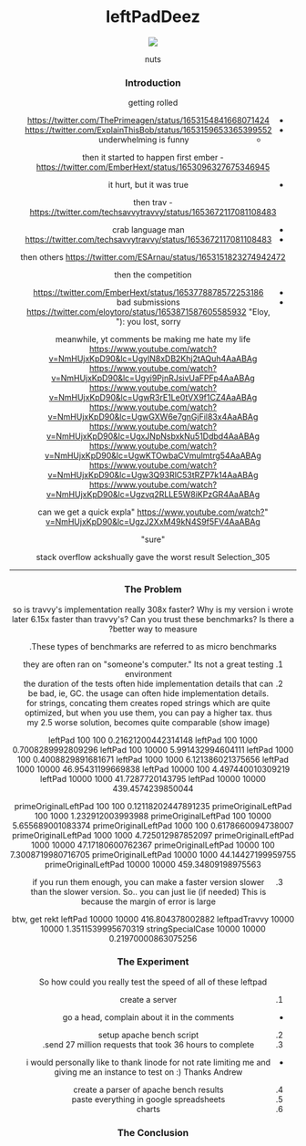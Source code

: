 <summary dir=rtl align=center><summary dir=ltr /><h1>leftPadDeez</h1></summary>
<img align=center src=https://user-images.githubusercontent.com/31113245/235832123-4a107f5b-b66a-49a8-a679-e4334e38b512.png />
<p align=center>nuts</p>

### Introduction
getting rolled
* https://twitter.com/ThePrimeagen/status/1653154841668071424
* https://twitter.com/ExplainThisBob/status/1653159653365399552
  - underwhelming is funny

then it started to happen
first ember - https://twitter.com/EmberHext/status/1653096327675346945
  - it hurt, but it was true

then trav - https://twitter.com/techsavvytravvy/status/1653672117081108483
  - crab language man
  - https://twitter.com/techsavvytravvy/status/1653672117081108483

then others
https://twitter.com/ESArnau/status/1653151823274942472

then the competition
  - https://twitter.com/EmberHext/status/1653778878572253186
  - bad submissions
        https://twitter.com/eloytoro/status/1653871587605585932
        "Eloy, you lost, sorry :("

meanwhile, yt comments be making me hate my life
https://www.youtube.com/watch?v=NmHUjxKpD90&lc=UgylN8xDB2Khj2tAQuh4AaABAg
https://www.youtube.com/watch?v=NmHUjxKpD90&lc=Ugyi9PjnRJsivUaFPFp4AaABAg
https://www.youtube.com/watch?v=NmHUjxKpD90&lc=UgwR3rE1Le0tVX9f1CZ4AaABAg
https://www.youtube.com/watch?v=NmHUjxKpD90&lc=UgwGXW6e7gnGjFil83x4AaABAg
https://www.youtube.com/watch?v=NmHUjxKpD90&lc=UgxJNpNsbxkNu51Ddbd4AaABAg
https://www.youtube.com/watch?v=NmHUjxKpD90&lc=UgwKTOwbaCVmulmtrg54AaABAg
https://www.youtube.com/watch?v=NmHUjxKpD90&lc=Ugw3Q93RlC53tRZP7k14AaABAg
https://www.youtube.com/watch?v=NmHUjxKpD90&lc=Ugzvq2RLLE5W8iKPzGR4AaABAg

"can we get a quick expla"
https://www.youtube.com/watch?v=NmHUjxKpD90&lc=UgzJ2XxM49kN4S9f5FV4AaABAg

"sure"

stack overflow ackshually gave the worst result
Selection_305

---

### The Problem
so is travvy's implementation really 308x faster?  Why is my version i wrote
later 6.15x faster than travvy's?  Can you trust these benchmarks?  Is there a
better way to measure?

These types of benchmarks are referred to as micro benchmarks.
1. they are often ran on "someone's computer."  Its not a great testing
   environment
2. the duration of the tests often hide implementation details that can be bad,
   ie, GC.  the usage can often hide implementation details.  for strings,
   concating them creates roped strings which are quite optimized, but when you
   use them, you can pay a higher tax.  thus my 2.5 worse solution, becomes quite comparable (show image)

leftPad 100 100 0.21621200442314148
leftPad 100 1000 0.7008289992809296
leftPad 100 10000 5.991432994604111
leftPad 1000 100 0.4008829891681671
leftPad 1000 1000 6.121386021375656
leftPad 1000 10000 46.95431199669838
leftPad 10000 100 4.497440010309219
leftPad 10000 1000 41.7287720143795
leftPad 10000 10000 439.4574239850044

primeOriginalLeftPad 100 100 0.12118202447891235
primeOriginalLeftPad 100 1000 1.232912003993988
primeOriginalLeftPad 100 10000 5.655689001083374
primeOriginalLeftPad 1000 100 0.6178660094738007
primeOriginalLeftPad 1000 1000 4.725012987852097
primeOriginalLeftPad 1000 10000 47.17180600762367
primeOriginalLeftPad 10000 100 7.3008719980716705
primeOriginalLeftPad 10000 1000 44.14427199959755
primeOriginalLeftPad 10000 10000 459.34809198975563

3. if you run them enough, you can make a faster version slower than the slower
   version.  So.. you can just lie (if needed)  This is because the margin of
   error is large

btw, get rekt
leftPad 10000 10000 416.804378002882
leftpadTravvy 10000 10000 1.3511539995670319
stringSpecialCase 10000 10000 0.21970000863075256

### The Experiment
So how could you really test the speed of all of these leftpad

1. create a server
  - go a head, complain about it in the comments
2. setup apache bench script
3. send 27 million requests that took 36 hours to complete.
  - i would personally like to thank linode for not rate limiting me and giving me an instance to test on :)  Thanks Andrew
4. create a parser of apache bench results
5. paste everything in google spreadsheets
6. charts

### The Conclusion

